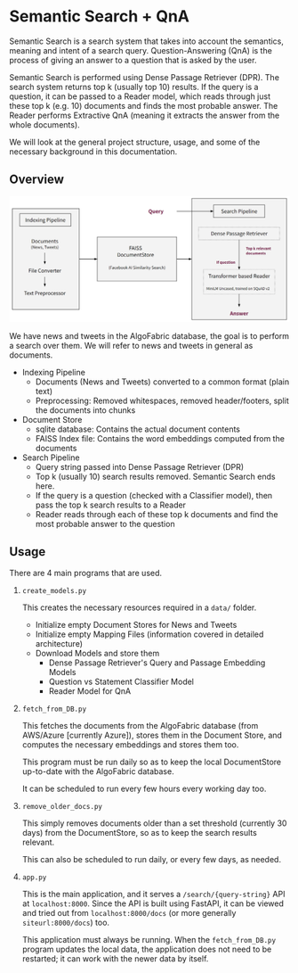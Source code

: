 # Semantic Search + QnA

Semantic Search is a search system that takes into account the semantics, meaning and intent of a search query. Question-Answering (QnA) is the process of giving an answer to a question that is asked by the user.

Semantic Search is performed using Dense Passage Retriever (DPR). The search system returns top k (usually top 10) results. If the query is a question, it can be passed to a Reader model, which reads through just these top k (e.g. 10) documents and finds the most probable answer. The Reader performs Extractive QnA (meaning it extracts the answer from the whole documents).

We will look at the general project structure, usage, and some of the necessary background in this documentation.


## Overview

![](images/semantic-search-qna.png)

We have news and tweets in the AlgoFabric database, the goal is to perform a search over them. We will refer to news and tweets in general as documents.

- Indexing Pipeline
    - Documents (News and Tweets) converted to a common format (plain text)
    - Preprocessing: Removed whitespaces, removed header/footers, split the documents into chunks
- Document Store
    - sqlite database: Contains the actual document contents
    - FAISS Index file: Contains the word embeddings computed from the documents
- Search Pipeline
    - Query string passed into Dense Passage Retriever (DPR)
    - Top k (usually 10) search results removed. Semantic Search ends here.
    - If the query is a question (checked with a Classifier model), then pass the top k search results to a Reader
    - Reader reads through each of these top k documents and find the most probable answer to the question


## Usage

There are 4 main programs that are used.

1. `create_models.py`

    This creates the necessary resources required in a `data/` folder.

    - Initialize empty Document Stores for News and Tweets
    - Initialize empty Mapping Files (information covered in detailed architecture)
    - Download Models and store them
        - Dense Passage Retriever's Query and Passage Embedding Models
        - Question vs Statement Classifier Model
        - Reader Model for QnA
    

2. `fetch_from_DB.py`

    This fetches the documents from the AlgoFabric database (from AWS/Azure [currently Azure]), stores them in the Document Store, and computes the necessary embeddings and stores them too.

    This program must be run daily so as to keep the local DocumentStore up-to-date with the AlgoFabric database.

    It can be scheduled to run every few hours every working day too.

3. `remove_older_docs.py`

    This simply removes documents older than a set threshold (currently 30 days) from the DocumentStore, so as to keep the search results relevant.

    This can also be scheduled to run daily, or every few days, as needed.

4. `app.py`

    This is the main application, and it serves a `/search/{query-string}` API at `localhost:8000`. Since the API is built using FastAPI, it can be viewed and tried out from `localhost:8000/docs` (or more generally `siteurl:8000/docs`) too.

    This application must always be running. When the `fetch_from_DB.py` program updates the local data, the application does not need to be restarted; it can work with the newer data by itself.

